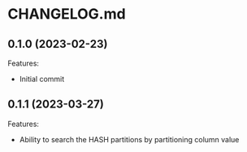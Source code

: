 # CHANGELOG.md

## 0.1.0 (2023-02-23)

Features:

  - Initial commit

## 0.1.1 (2023-03-27)

Features:

  - Ability to search the HASH partitions by partitioning column value


